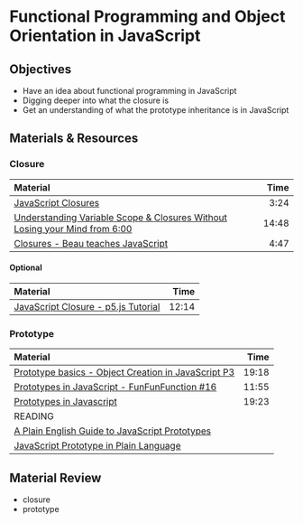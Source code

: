 # Functional Programming and Object Orientation in JavaScript

## Objectives
 - Have an idea about functional programming in JavaScript
 - Digging deeper into what the closure is
 - Get an understanding of what the prototype inheritance is in JavaScript

## Materials & Resources

### Closure
| Material | Time |
|:---------|-----:|
| [JavaScript Closures](https://www.youtube.com/watch?v=R_ZvxMyFSCU) | 3:24 |
| [Understanding Variable Scope & Closures Without Losing your Mind from 6:00](https://youtu.be/iSlSxDNarDY?t=6m1s) | 14:48 |
| [Closures - Beau teaches JavaScript](https://youtu.be/1JsJx1x35c0) | 4:47 |

#### Optional
| Material | Time |
|:---------|-----:|
| [JavaScript Closure - p5.js Tutorial](https://www.youtube.com/watch?v=-jysK0nlz7A) | 12:14 |

### Prototype
| Material | Time |
|:---------|-----:|
| [Prototype basics - Object Creation in JavaScript P3 ](https://www.youtube.com/watch?v=YkoelSTUy7A) | 19:18 |
| [Prototypes in JavaScript - FunFunFunction #16](https://www.youtube.com/watch?v=riDVvXZ_Kb4) | 11:55 |
| [Prototypes in Javascript](https://www.youtube.com/watch?v=hS_WqkyUah8) | 19:23 |
| READING |  |
| [A Plain English Guide to JavaScript Prototypes](http://sporto.github.io/blog/2013/02/22/a-plain-english-guide-to-javascript-prototypes/) |  |
| [JavaScript Prototype in Plain Language](http://javascriptissexy.com/javascript-prototype-in-plain-detailed-language/) |  |


## Material Review
 - closure
 - prototype
